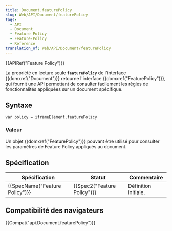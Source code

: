 ```yaml
---
title: Document.featurePolicy
slug: Web/API/Document/featurePolicy
tags:
  - API
  - Document
  - Feature Policy
  - Feature-Policy
  - Reference
translation_of: Web/API/Document/featurePolicy
---
```

{{APIRef("Feature Policy")}}

La propriété en lecture seule **`featurePolicy`** de l'interface {{domxref("Document")}} retourne l'interface {{domxref("FeaturePolicy")}}, qui fournit une API permettant de consulter facilement les règles de fonctionnalités appliquées sur un document spécifique.

## Syntaxe

    var policy = iframeElement.featurePolicy

### Valeur

Un objet {{domxref("FeaturePolicy")}} pouvant être utilisé pour consulter les paramètres de Feature Policy appliqués au document.

## Spécification

| Spécification                            | Statut                               | Commentaire          |
| ---------------------------------------- | ------------------------------------ | -------------------- |
| {{SpecName("Feature Policy")}} | {{Spec2("Feature Policy")}} | Définition initiale. |

## Compatibilité des navigateurs

{{Compat("api.Document.featurePolicy")}}
